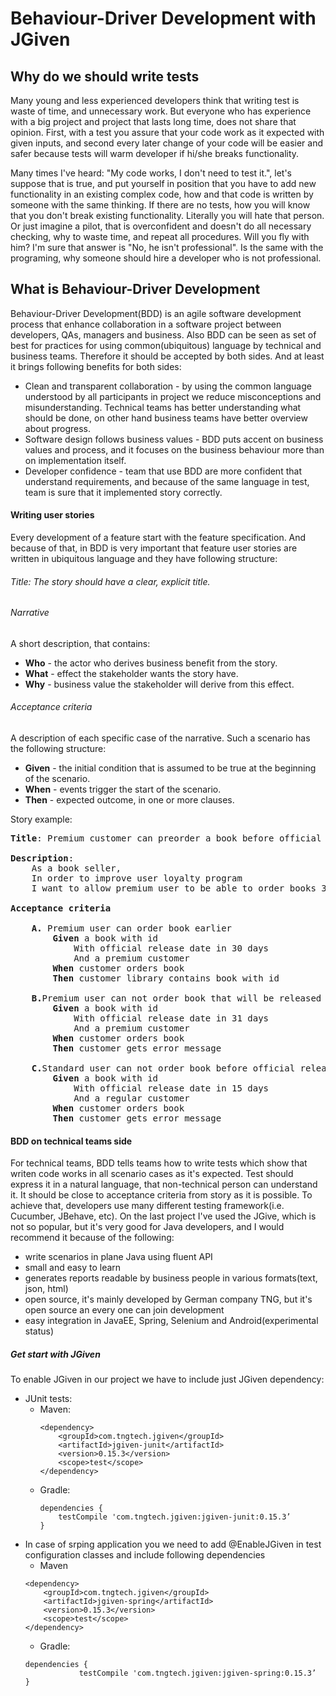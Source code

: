 # Behaviour-Driver Development with JGiven

## Why do we should write tests

Many young and less experienced developers think that writing test is waste of time, 
and unnecessary work. But everyone who has experience with a big project and project that lasts long time, 
does not share that opinion. First, with a test you assure that your code work as it expected with given inputs,
and second every later change of your code will be easier and safer because tests will warm developer if hi/she breaks 
functionality. 

Many times I've heard: "My code works, I don't need to test it.",  let's suppose that is true, and put yourself in position 
that you have to add new functionality in an existing complex code, how and that code is written by someone with the same thinking. 
If there are no tests, how you will know that you don't break existing functionality. Literally you will hate that person. 
Or just imagine a pilot, that is overconfident and doesn't do all necessary checking, why to waste time, and repeat all procedures. 
Will you fly with him? I'm sure that answer is "No, he isn't professional". Is the same with the programing, why someone should hire 
a developer who is not professional.

##  What is Behaviour-Driver Development

Behaviour-Driver Development(BDD) is an agile software development process that enhance collaboration 
in a software project between developers, QAs, managers and business. Also BDD can be seen as set of 
best for practices for using common(ubiquitous) language by technical and business teams. Therefore it should be 
accepted by both sides. And at least it brings following benefits for both sides:
* Clean and transparent collaboration - by using the common language understood by all participants in project we reduce 
misconceptions and misunderstanding. Technical teams has better understanding what should be done, on other hand business teams have better overview about progress.
* Software design follows business values - BDD puts accent on business values and process, and it focuses on the business behaviour more than on implementation itself.
* Developer confidence - team that use BDD are more confident that understand requirements, and because of the same language in test, team is sure that it implemented story correctly. 

#### Writing user stories
Every development of a feature start with the feature specification. And because of that, in BDD is very important that feature user stories 
are written in ubiquitous language and they have following structure:
###### Title: The story should have a clear, explicit title.
###### Narrative
A short description, that contains:
* __Who__ - the actor who derives business benefit from the story.
* __What__ - effect the stakeholder wants the story have.
* __Why__ - business value the stakeholder will derive from this effect.  
###### Acceptance criteria
A description of each specific case of the narrative. Such a scenario has the following structure:
* __Given__ - the initial condition that is assumed to be true at the beginning of the scenario.
* __When__ - events trigger the start of the scenario.
* __Then__ - expected outcome, in one or more clauses.

Story example:
<pre>
<b>Title</b>: Premium customer can preorder a book before official release

<b>Description</b>:
    As a book seller,
    In order to improve user loyalty program
    I want to allow premium user to be able to order books 30 days earlier.
  
<b>Acceptance criteria</b>

    <b>A.</b> Premium user can order book earlier
        <b>Given</b> a book with id
            With official release date in 30 days
            And a premium customer
        <b>When</b> customer orders book
        <b>Then</b> customer library contains book with id
        
    <b>B.</b>Premium user can not order book that will be released in more than 30 days.
        <b>Given</b> a book with id
            With official release date in 31 days
            And a premium customer
        <b>When</b> customer orders book
        <b>Then</b> customer gets error message     
        
    <b>C.</b>Standard user can not order book before official release
        <b>Given</b> a book with id
            With official release date in 15 days
            And a regular customer
        <b>When</b> customer orders book
        <b>Then</b> customer gets error message
</pre>

#### BDD on technical teams side
For technical teams, BDD tells teams how to write tests which show that writen code
works in all scenario cases as it's expected. Test should express it in a natural language,
that non-technical person can understand it. It should be close to acceptance criteria from story as
it is possible. To achieve that, developers use many different testing framework(i.e. Cucumber, JBehave, etc).
On the last project I've used the JGive, which is not so popular, but it's very good for Java developers,
and I would recommend it because of the following:
* write scenarios in plane Java using fluent API
* small and easy to learn
* generates reports readable by business people in various formats(text, json, html)
* open source, it's mainly developed by German company TNG, but it's open source an every one can join development
* easy integration in JavaEE, Spring, Selenium and Android(experimental status)

##### Get start with JGiven

To enable JGiven in our project we have to include just JGiven dependency:
* JUnit tests:
    * Maven:
        ```
        <dependency>
            <groupId>com.tngtech.jgiven</groupId>
            <artifactId>jgiven-junit</artifactId>
            <version>0.15.3</version>
            <scope>test</scope>
        </dependency> 
        ```
    * Gradle:
        ```
        dependencies { 
            testCompile 'com.tngtech.jgiven:jgiven-junit:0.15.3’ 
        }
        ``` 
* In case of srping application you we need to add @EnableJGiven in test configuration classes
and include following dependencies
    * Maven
    ```
    <dependency>
        <groupId>com.tngtech.jgiven</groupId>
        <artifactId>jgiven-spring</artifactId>
        <version>0.15.3</version>
        <scope>test</scope>
    </dependency> 
    ```    
    * Gradle:
    ```
    dependencies { 
                testCompile 'com.tngtech.jgiven:jgiven-spring:0.15.3’ 
    }
    ```
    